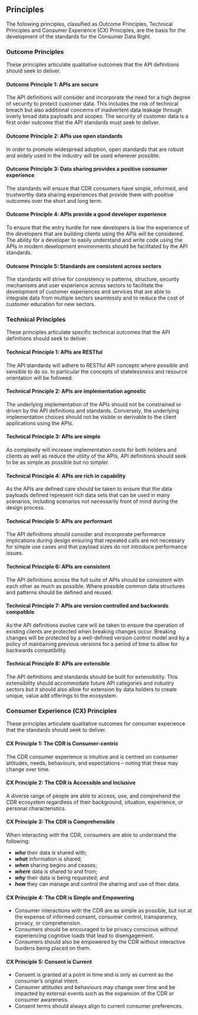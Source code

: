 ## Principles



The following principles, classified as Outcome Principles, Technical Principles and Consumer Experience (CX) Principles, are the basis for the development of the standards for the Consumer Data Right.

### Outcome Principles
These principles articulate qualitative outcomes that the API definitions should seek to deliver.

#### Outcome Principle 1: APIs are secure
The API definitions will consider and incorporate the need for a high degree of security to protect customer data. This includes the risk of technical breach but also additional concerns of inadvertent data leakage through overly broad data payloads and scopes. The security of customer data is a first order outcome that the API standards must seek to deliver.

#### Outcome Principle 2: APIs use open standards
In order to promote widespread adoption, open standards that are robust and widely used in the industry will be used wherever possible.

#### Outcome Principle 3: Data sharing provides a positive consumer experience
The standards will ensure that CDR consumers have simple, informed, and trustworthy data
sharing experiences that provide them with positive outcomes over the short and long term.

#### Outcome Principle 4: APIs provide a good developer experience
To ensure that the entry hurdle for new developers is low the experience of the developers that are building clients using the APIs will be considered. The ability for a developer to easily understand and write code using the APIs in modern development environments should be facilitated by the API standards.

#### Outcome Principle 5: Standards are consistent across sectors
The standards will strive for consistency in patterns, structure, security mechanisms and
user experience across sectors to facilitate the development of customer experiences and
services that are able to integrate data from multiple sectors seamlessly and to reduce the
cost of customer education for new sectors.

### Technical Principles
These principles articulate specific technical outcomes that the API definitions should seek to deliver.

#### Technical Principle 1: APIs are RESTful
The API standards will adhere to RESTful API concepts where possible and sensible to do so. In particular the concepts of statelessness and resource orientation will be followed.

#### Technical Principle 2: APIs are implementation agnostic
The underlying implementation of the APIs should not be constrained or driven by the API definitions and standards. Conversely, the underlying implementation choices should not be visible or derivable to the client applications using the APIs.

#### Technical Principle 3: APIs are simple
As complexity will increase implementation costs for both holders and clients as well as reduce the utility of the APIs, API definitions should seek to be as simple as possible but no simpler.

#### Technical Principle 4: APIs are rich in capability
As the APIs are defined care should be taken to ensure that the data payloads defined represent rich data sets that can be used in many scenarios, including scenarios not necessarily front of mind during the design process.

#### Technical Principle 5: APIs are performant
The API definitions should consider and incorporate performance implications during design ensuring that repeated calls are not necessary for simple use cases and that payload sizes do not introduce performance issues.

#### Technical Principle 6: APIs are consistent
The API definitions across the full suite of APIs should be consistent with each other as much as possible. Where possible common data structures and patterns should be defined and reused.

#### Technical Principle 7: APIs are version controlled and backwards compatible
As the API definitions evolve care will be taken to ensure the operation of existing clients are protected when breaking changes occur. Breaking changes will be protected by a well-defined version control model and by a policy of maintaining previous versions for a period of time to allow for backwards compatibility.

#### Technical Principle 8: APIs are extensible
The API definitions and standards should be built for extensibility. This extensibility should accommodate future API categories and industry sectors but it should also allow for extension by data holders to create unique, value add offerings to the ecosystem.

### Consumer Experience (CX) Principles
These principles articulate qualitative outcomes for consumer experience that the standards should seek to deliver.

#### CX Principle 1: The CDR is Consumer-centric
The CDR consumer experience is intuitive and is centred on consumer attitudes, needs,
behaviours, and expectations – noting that these may change over time.

#### CX Principle 2: The CDR is Accessible and Inclusive
A diverse range of people are able to access, use, and comprehend the CDR ecosystem regardless of
their background, situation, experience, or personal characteristics.

#### CX Principle 3: The CDR is Comprehensible
When interacting with the CDR, consumers are able to understand the following:

* ***who*** their data is shared with;
* ***what*** information is shared;
* ***when*** sharing begins and ceases;
* ***where*** data is shared to and from;
* ***why*** their data is being requested; and
* ***how*** they can manage and control the sharing and use of their data.

#### CX Principle 4: The CDR is Simple and Empowering
- Consumer interactions with the CDR are as simple as possible, but not at the expense of informed consent, consumer control, transparency, privacy, or comprehension.
- Consumers should be encouraged to be privacy conscious without experiencing cognitive loads that lead to disengagement.
- Consumers should also be empowered by the CDR without interactive burdens being placed on them.

#### CX Principle 5: Consent is Current
- Consent is granted at a point in time and is only as current as the consumer’s original intent.
- Consumer attitudes and behaviours may change over time and be impacted by external events such as the expansion of the CDR or consumer awareness.
- Consent terms should always align to current consumer preferences.
